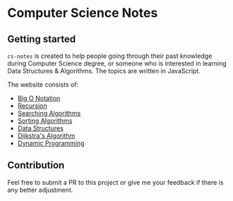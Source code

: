 # Computer Science Notes

## Getting started

`cs-notes` is created to help people going through their past knowledge during Computer Science degree, or someone who is interested in learning Data Structures & Algorithms. The topics are written in JavaScript.

The website consists of:

- [Big O Notation](js/bigONotation/timeComplexity)
- [Recursion](js/recursion/recursion)
- [Searching Algorithms](js/searchingAlgorithms/linearSearch/linearSearch)
- [Sorting Algorithms](js/sortingAlgorithms/bubbleSort/bubbleSort)
- [Data Structures](js/dataStructures/singlyLinkedList/singlyLinkedList)
- [Dijkstra's Algorithm](js/dijkstraAlgorithm/dijkstraAlgorithm.md)
- [Dynamic Programming](js/dynamicProgramming/dynamicProgramming.md)

## Contribution

Feel free to submit a PR to this project or give me your feedback if there is any better adjustment.
